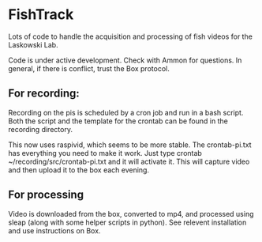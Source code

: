 # FishTrack

Lots of code to handle the acquisition and processing of fish videos for the Laskowski Lab. 

Code is under active development. Check with Ammon for questions. In general, if there is conflict, trust the Box protocol.

## For recording: 
Recording on the pis is scheduled by a cron job and run in a bash script. Both the script and the template for the crontab can be found in the recording directory. 

This now uses raspivid, which seems to be more stable. 
The crontab-pi.txt has everything you need to make it work. Just type crontab ~/recording/src/crontab-pi.txt and it will activate it. 
This will capture video and then upload it to the box each evening. 

## For processing
Video is downloaded from the box, converted to mp4, and processed using sleap (along with some helper scripts in python). See relevent installation and use instructions on Box. 
